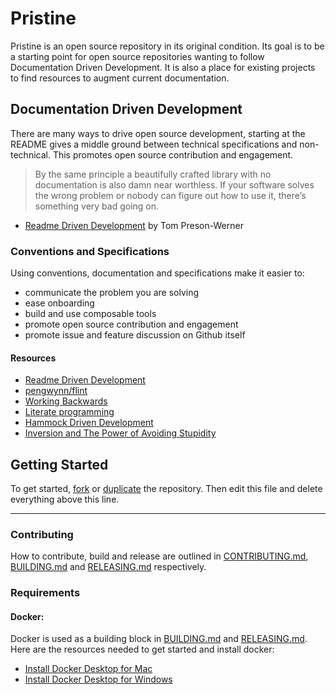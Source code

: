# Pristine

Pristine is an open source repository in its original condition. Its goal is to be a starting point for open source repositories wanting to follow Documentation Driven Development. It is also a place for existing projects to find resources to augment current documentation.

## Documentation Driven Development

There are many ways to drive open source development, starting at the README gives a middle ground between technical specifications and non-technical. This promotes open source contribution and engagement.

> By the same principle a beautifully crafted library with no documentation is also damn near worthless. If your software solves the wrong problem or nobody can figure out how to use it, there’s something very bad going on.

- [Readme Driven Development](http://tom.preston-werner.com/2010/08/23/readme-driven-development.html) by Tom Preson-Werner

### Conventions and Specifications 

Using conventions, documentation and specifications make it easier to:
- communicate the problem you are solving
- ease onboarding
- build and use composable tools
- promote open source contribution and engagement
- promote issue and feature discussion on Github itself

#### Resources

- [Readme Driven Development](http://tom.preston-werner.com/2010/08/23/readme-driven-development.html)
- [pengwynn/flint](https://github.com/pengwynn/flint)
- [Working Backwards](https://www.allthingsdistributed.com/2006/11/working_backwards.html)
- [Literate programming](https://en.wikipedia.org/wiki/Literate_programming)
- [Hammock Driven Development](https://www.youtube.com/watch?v=f84n5oFoZBc)
- [Inversion and The Power of Avoiding Stupidity](https://fs.blog/2013/10/inversion/)

## Getting Started

To get started, [fork](https://help.github.com/articles/fork-a-repo/) or [duplicate](https://help.github.com/articles/duplicating-a-repository/) the repository. Then edit this file and delete everything above this line.

---

### Contributing

How to contribute, build and release are outlined in [CONTRIBUTING.md](CONTRIBUTING.md), [BUILDING.md](BUILDING.md) and [RELEASING.md](RELEASING.md) respectively.

### Requirements

#### Docker:

Docker is used as a building block in [BUILDING.md](BUILDING.md) and [RELEASING.md](RELEASING.md). Here are the resources needed to get started and install docker:

- [Install Docker Desktop for Mac](https://docs.docker.com/docker-for-mac/install/)
- [Install Docker Desktop for Windows](https://docs.docker.com/docker-for-windows/install/)

